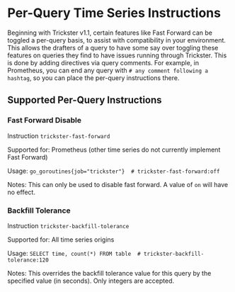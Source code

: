 # Per-Query Time Series Instructions

Beginning with Trickster v1.1, certain features like Fast Forward can be toggled a per-query basis, to assist with compatibility in your environment. This allows the drafters of a query to have some say over toggling these features on queries they find to have issues running through Trickster. This is done by adding directives via query comments. For example, in Prometheus, you can end any query with `# any comment following a hashtag`, so you can place the per-query instructions there.

## Supported Per-Query Instructions

### Fast Forward Disable

Instruction `trickster-fast-forward`

Supported for: Prometheus (other time series do not currently implement Fast Forward)

Usage: `go_goroutines{job="trickster"}  # trickster-fast-forward:off`

Notes: This can only be used to disable fast forward. A value of `on` will have no effect.

### Backfill Tolerance

Instruction `trickster-backfill-tolerance`

Supported for: All time series origins

Usage: `SELECT time, count(*) FROM table  # trickster-backfill-tolerance:120`

Notes: This overrides the backfill tolerance value for this query by the specified value (in seconds). Only integers are accepted.
